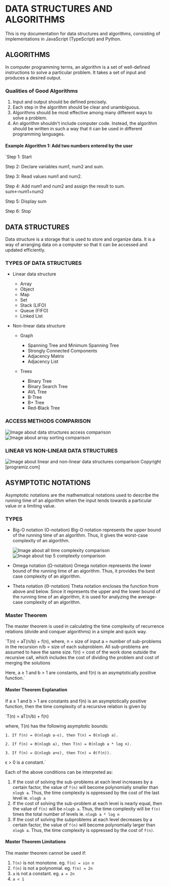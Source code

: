 # DATA STRUCTURES AND ALGORITHMS

This is my documentation for data structures and algorithms, consisting of implementations in JavaScript (TypeScript) and Python.

## ALGORITHMS

In computer programming terms, an algorithm is a set of well-defined instructions to solve a particular problem. It takes a set of input and produces a desired output.

### Qualities of Good Algorithms

1. Input and output should be defined precisely.
2. Each step in the algorithm should be clear and unambiguous.
3. Algorithms should be most effective among many different ways to solve a problem.
4. An algorithm shouldn't include computer code. Instead, the algorithm should be written in such a way that it can be used in different programming languages.

#### Example Algorithm 1: Add two numbers entered by the user

`Step 1: Start

Step 2: Declare variables num1, num2 and sum.

Step 3: Read values num1 and num2.

Step 4: Add num1 and num2 and assign the result to sum.
        sum←num1+num2

Step 5: Display sum

Step 6: Stop`

## DATA STRUCTURES

Data structure is a storage that is used to store and organize data. It is a way of arranging data on a computer so that it can be accessed and updated efficiently.

### TYPES OF DATA STRUCTURES

- Linear data structure

  - Array
  - Object
  - Map
  - Set
  - Stack (LIFO)
  - Queue (FIFO)
  - Linked List

- Non-linear data structure

  - Graph
    - Spanning Tree and Minimum Spanning Tree
    - Strongly Connected Components
    - Adjacency Matrix
    - Adjacency List

  - Trees
    - Binary Tree
    - Binary Search Tree
    - AVL Tree
    - B-Tree
    - B+ Tree
    - Red-Black Tree

### ACCESS METHODS COMPARISON

![Image about data structures access comparison](./documentation/data-structures-access-methods.png)
![Image about array sorting comparison](./documentation/array-sorting-complexity.png)

### LINEAR VS NON-LINEAR DATA STRUCTURES

![Image about linear and non-linear data structures comparison](./documentation/linear-vs-non-linear-DS.png)
Copyright [programiz.com]

## ASYMPTOTIC NOTATIONS

Asymptotic notations are the mathematical notations used to describe the running time of an algorithm when the input tends towards a particular value or a limiting value.

### TYPES

- Big-O notation (O-notation)
    Big-O notation represents the upper bound of the running time of an algorithm. Thus, it gives the worst-case complexity of an algorithm.

    ![Image about all time complexity comparison](/documentation/time-complexity-all.png)
    ![Image about top 5 complexity comparison](./documentation/time-complexity-top-5.png)

- Omega notation (Ω-notation)
    Omega notation represents the lower bound of the running time of an algorithm. Thus, it provides the best case complexity of an algorithm.

- Theta notation (Θ-notation)
    Theta notation encloses the function from above and below. Since it represents the upper and the lower bound of the running time of an algorithm, it is used for analyzing the average-case complexity of an algorithm.

### Master Theorem

The master theorem is used in calculating the time complexity of recurrence relations (divide and conquer algorithms) in a simple and quick way.

`T(n) = aT(n/b) + f(n),
where,
n = size of input
a = number of sub-problems in the recursion
n/b = size of each subproblem. All sub-problems are assumed
     to have the same size.
f(n) = cost of the work done outside the recursive call,
      which includes the cost of dividing the problem and
      cost of merging the solutions

Here, a ≥ 1 and b > 1 are constants, and f(n) is an asymptotically positive function.`

#### Master Theorem Explanation

If a ≥ 1 and b > 1 are constants and f(n) is an asymptotically positive function, then the time complexity of a recursive relation is given by

`T(n) = aT(n/b) + f(n)

where, T(n) has the following asymptotic bounds:

    1. If f(n) = O(nlogb a-ϵ), then T(n) = Θ(nlogb a).

    2. If f(n) = Θ(nlogb a), then T(n) = Θ(nlogb a * log n).

    3. If f(n) = Ω(nlogb a+ϵ), then T(n) = Θ(f(n)).

ϵ > 0 is a constant.`

Each of the above conditions can be interpreted as:

1. If the cost of solving the sub-problems at each level increases by a certain factor, the value of `f(n)` will become polynomially smaller than `nlogb a`. Thus, the time complexity is oppressed by the cost of the last level ie. `nlogb a`
2. If the cost of solving the sub-problem at each level is nearly equal, then the value of `f(n)` will be `nlogb a`. Thus, the time complexity will be `f(n)` times the total number of levels ie. `nlogb a * log n`
3. If the cost of solving the subproblems at each level decreases by a certain factor, the value of `f(n)` will become polynomially larger than `nlogb a`. Thus, the time complexity is oppressed by the cost of `f(n)`.

#### Master Theorem Limitations

The master theorem cannot be used if:

1. `T(n)` is not monotone. eg. `T(n) = sin n`
2. `f(n)` is not a polynomial. eg. `f(n) = 2n`
3. `a` is not a constant. eg. `a = 2n`
4. `a < 1`

